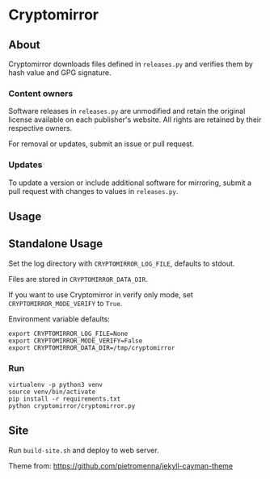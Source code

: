 # Cryptomirror

## About

Cryptomirror downloads files defined in `releases.py` and verifies them by hash value and GPG signature.

### Content owners

Software releases in `releases.py` are unmodified and retain the original license available on each publisher's website. All rights are retained by their respective owners. 

For removal or updates, submit an issue or pull request. 

### Updates

To update a version or include additional software for mirroring, submit a pull request with changes to values in `releases.py`.

## Usage

## Standalone Usage

Set the log directory with `CRYPTOMIRROR_LOG_FILE`, defaults to stdout.

Files are stored in `CRYPTOMIRROR_DATA_DIR`.

If you want to use Cryptomirror in verify only mode, set `CRYPTOMIRROR_MODE_VERIFY` to `True`.

Environment variable defaults:
```
export CRYPTOMIRROR_LOG_FILE=None
export CRYPTOMIRROR_MODE_VERIFY=False
export CRYPTOMIRROR_DATA_DIR=/tmp/cryptomirror
```

### Run

```
virtualenv -p python3 venv
source venv/bin/activate
pip install -r requirements.txt
python cryptomirror/cryptomirror.py
```

## Site

Run `build-site.sh` and deploy to web server.

Theme from: https://github.com/pietromenna/jekyll-cayman-theme
